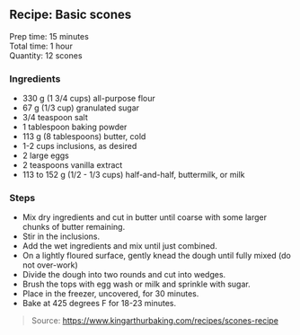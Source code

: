 ## Recipe: Basic scones
Prep time: 15 minutes  
Total time: 1 hour  
Quantity: 12 scones  

### Ingredients
 - 330 g (1 3/4 cups) all-purpose flour
 - 67 g (1/3 cup) granulated sugar
 - 3/4 teaspoon salt
 - 1 tablespoon baking powder
 - 113 g (8 tablespoons) butter, cold
 - 1-2 cups inclusions, as desired
 - 2 large eggs
 - 2 teaspoons vanilla extract
 - 113 to 152 g (1/2 - 1/3 cups) half-and-half, buttermilk, or milk

### Steps
 - Mix dry ingredients and cut in butter until coarse with some larger chunks of butter remaining.
 - Stir in the inclusions.
 - Add the wet ingredients and mix until just combined.
 - On a lightly floured surface, gently knead the dough until fully mixed (do not over-work)
 - Divide the dough into two rounds and cut into wedges.
 - Brush the tops with egg wash or milk and sprinkle with sugar.
 - Place in the freezer, uncovered, for 30 minutes.
 - Bake at 425 degrees F for 18-23 minutes.

> Source: https://www.kingarthurbaking.com/recipes/scones-recipe